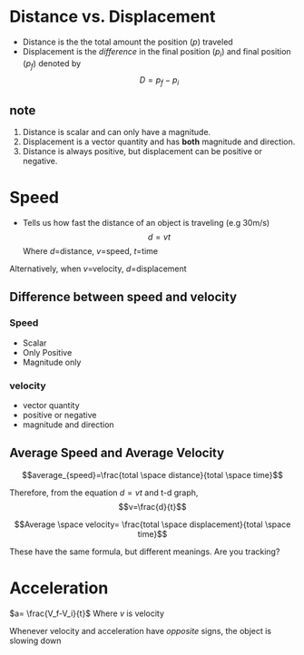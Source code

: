 # Distance vs. Displacement 
- Distance is the the total amount the position $(p)$ traveled
- Displacement is the *difference* in the final position $(p_i)$ and final position $(p_f)$ denoted by $$D=p_f-p_i$$

## note 
1. Distance is scalar and can only have a magnitude. 
2. Displacement is a vector quantity and has **both** magnitude and direction.
3. Distance is always positive, but displacement can be positive or negative. 

# Speed
- Tells us how fast the distance of an object is traveling (e.g 30m/s) $$d=vt$$
Where $d$=distance, $v$=speed,  $t$=time

Alternatively, when $v$=velocity, $d$=displacement
## Difference between speed and velocity
### Speed
- Scalar 
- Only Positive
- Magnitude only

### velocity
- vector quantity
- positive or negative
- magnitude and direction

## Average Speed and Average Velocity
$$average_{speed}=\frac{total \space distance}{total \space time}$$

Therefore, from the equation $d=vt$ and t-d graph, $$v=\frac{d}{t}$$

$$Average \space velocity=
\frac{total \space displacement}{total \space time}$$

These have the same formula, but different meanings. Are you tracking?

# Acceleration 

$a= \frac{V_f-V_i}{t}$ Where $v$ is velocity

Whenever velocity and acceleration have *opposite* signs, the object is slowing down
 